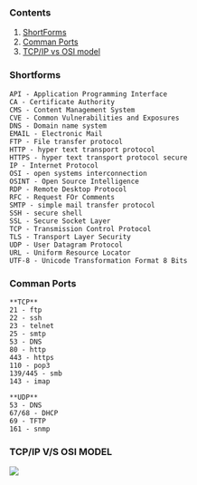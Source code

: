 ### Contents
1. [ShortForms](https://github.com/Akthar313/Notes/blob/main/quickies.md#shortforms)
2. [Comman Ports](https://github.com/Akthar313/Notes/blob/main/quickies.md#comman-ports)
3. [TCP/IP vs OSI model](https://github.com/Akthar313/Notes/blob/main/quickies.md#tcpip-vs-osi-model)

### Shortforms
```
API - Application Programming Interface
CA - Certificate Authority 
CMS - Content Management System
CVE - Common Vulnerabilities and Exposures
DNS - Domain name system
EMAIL - Electronic Mail
FTP - File transfer protocol
HTTP - hyper text transport protocol
HTTPS - hyper text transport protocol secure
IP - Internet Protocol
OSI - open systems interconnection
OSINT - Open Source Intelligence
RDP - Remote Desktop Protocol
RFC - Request FOr Comments
SMTP - simple mail transfer protocol
SSH - secure shell
SSL - Secure Socket Layer
TCP - Transmission Control Protocol
TLS - Transport Layer Security
UDP - User Datagram Protocol
URL - Uniform Resource Locator
UTF-8 - Unicode Transformation Format 8 Bits
```


### Comman Ports
```
**TCP**
21 - ftp
22 - ssh
23 - telnet
25 - smtp
53 - DNS
80 - http
443 - https
110 - pop3
139/445 - smb
143 - imap

**UDP**
53 - DNS
67/68 - DHCP
69 - TFTP
161 - snmp

```
### TCP/IP V/S OSI MODEL
![](https://static.javatpoint.com/tutorial/computer-network/images/osi-vs-tcp-ip2.png)


